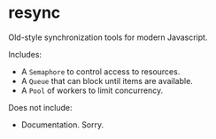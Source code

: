 # resync

Old-style synchronization tools for modern Javascript.

Includes:

- A `Semaphore` to control access to resources.
- A `Queue` that can block until items are available.
- A `Pool` of workers to limit concurrency.

Does not include:

- Documentation. Sorry.